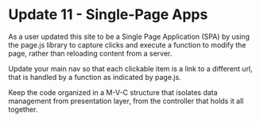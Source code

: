 # Update 11 - Single-Page Apps

As a user updated this site to be a Single Page Application (SPA) by using the page.js library to capture clicks and 
execute a function to modify the page, rather than reloading content from a server.

Update your main nav so that each clickable item is a link to a different url, that is handled by a function as indicated 
by page.js.

Keep the code organized in a M-V-C structure that isolates data management from presentation layer, from the controller 
that holds it all together. 
